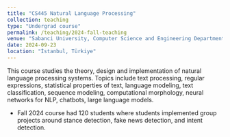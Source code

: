 ```yaml
---
title: "CS445 Natural Language Processing"
collection: teaching
type: "Undergrad course"
permalink: /teaching/2024-fall-teaching
venue: "Sabanci University, Computer Science and Engineering Department"
date: 2024-09-23
location: "İstanbul, Türkiye"
---
```


This course studies the theory, design and implementation of natural language processing systems.
Topics include text processing, regular expressions, statistical properties of text, language
modeling, text classification, sequence modeling, computational morphology, neural
networks for NLP, chatbots, large language models.

* Fall 2024 course had 120 students where students implemented group projects around stance detection, fake news detection, and intent detection.
